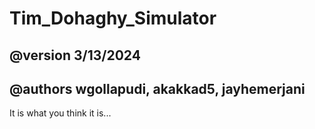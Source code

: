 # Tim_Dohaghy_Simulator
## @version 3/13/2024
## @authors wgollapudi, akakkad5, jayhemerjani

It is what you think it is...
